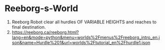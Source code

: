 # Reeborg-s-World
1. Reeborg Robot clear all hurdles OF VARIABLE HEIGHTS and reaches to final destination.
2. https://reeborg.ca/reeborg.html?lang=en&mode=python&menu=worlds%2Fmenus%2Freeborg_intro_en.json&name=Hurdle%201&url=worlds%2Ftutorial_en%2Fhurdle1.json
